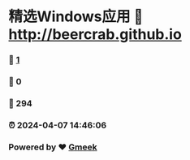 # 精选Windows应用 :link: http://beercrab.github.io 
### :page_facing_up: [1](http://beercrab.github.io/tag.html) 
### :speech_balloon: 0 
### :hibiscus: 294 
### :alarm_clock: 2024-04-07 14:46:06 
### Powered by :heart: [Gmeek](https://github.com/Meekdai/Gmeek)
